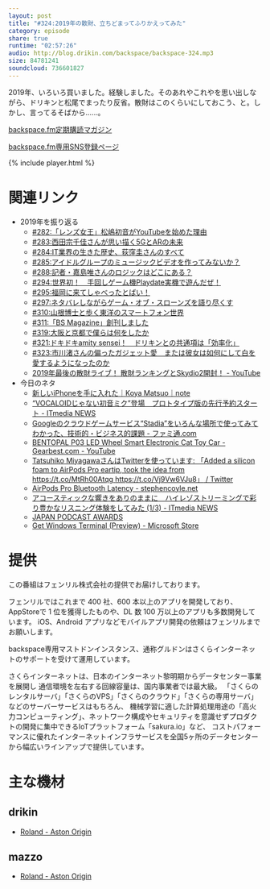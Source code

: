 ```yaml
---
layout: post
title: "#324:2019年の散財、立ちどまってふりかえってみた"
category: episode
share: true
runtime: "02:57:26"
audio: http://blog.drikin.com/backspace/backspace-324.mp3
size: 84781241
soundcloud: 736601827
---
```


2019年、いろいろ買いました。経験しました。そのあれやこれやを思い出しながら、ドリキンと松尾でまったり反省。散財はこのくらいにしておこう、と。しかし、言ってるそばから……。

[backspace.fm定期購読マガジン](https://note.mu/drikin/m/m55ec296b7655)

[backspace.fm専用SNS登録ページ](https://mstdn.guru/invite/3WVHpSMr)

{% include player.html %}

# 関連リンク
* 2019年を振り返る
  * [#282:「レンズ女王」松嶋初音がYouTubeを始めた理由](http://backspace.fm/episode/282/)
  * [#283:西田宗千佳さんが思い描く5GとARの未来](http://backspace.fm/episode/283/)
  * [#284:IT業界の生きた歴史、荻窪圭さんのすべて](http://backspace.fm/episode/284/)
  * [#285:アイドルグループのミュージックビデオを作ってみないか？](http://backspace.fm/episode/285/)
  * [#288:記者・嘉島唯さんのロジックはどこにある？](http://backspace.fm/episode/288/)
  * [#294:世界初！　手回しゲーム機Playdate実機で遊んだぜ！](http://backspace.fm/episode/294/)
  * [#295:福岡に来てしゃべったとばい！](http://backspace.fm/episode/295/)
  * [#297:ネタバレしながらゲーム・オブ・スローンズを語り尽くす](http://backspace.fm/episode/297/)
  * [#310:山根博士と歩く東洋のスマートフォン世界](http://backspace.fm/episode/310/)
  * [#311:「BS Magazine」創刊しました](http://backspace.fm/episode/311/)
  * [#319:大阪と京都で僕らは何をしたか](http://backspace.fm/episode/319/)
  * [#321:ドキドキamity sensei！　ドリキンとの共通項は「効率化」](http://backspace.fm/episode/321/)
  * [#323:市川渚さんの偏ったガジェット愛　または彼女は如何にして白を愛するようになったのか](http://backspace.fm/episode/323/)
  * [2019年最後の散財ライブ！ 散財ランキングとSkydio2開封！ - YouTube](https://www.youtube.com/watch?v=4IBuOL_b9Gg)
* 今日のネタ
  * [新しいiPhoneを手に入れた｜Koya Matsuo｜note](https://note.com/mazzo/n/nbda8dbb2fd47?magazine_key=m55ec296b7655)
  * [“VOCALOIDじゃない初音ミク”登場　プロトタイプ版の先行予約スタート - ITmedia NEWS](https://www.itmedia.co.jp/news/articles/1912/25/news098.html)
  * [Googleのクラウドゲームサービス“Stadia”をいろんな場所で使ってみてわかった、技術的・ビジネス的課題 - ファミ通.com](https://www.famitsu.com/news/201912/23189414.html)
  * [BENTOPAL P03 LED Wheel Smart Electronic Cat Toy Car - Gearbest.com - YouTube](https://www.youtube.com/watch?v=nV5z2LhzRwA&feature=youtu.be)
  * [Tatsuhiko MiyagawaさんはTwitterを使っています: 「Added a silicon foam to AirPods Pro eartip, took the idea from https://t.co/MtRh00Atqg https://t.co/Vj9Vw6VJu8」 / Twitter](https://twitter.com/miyagawa/status/1209647726532579328?s=20)
  * [AirPods Pro Bluetooth Latency - stephencoyle.net](https://stephencoyle.net/airpods-pro)
  * [アコースティックな響きをありのままに　ハイレゾストリーミングで彩り豊かなリスニング体験をしてみた (1/3) - ITmedia NEWS](https://www.itmedia.co.jp/news/articles/1912/26/news033.html)
  * [JAPAN PODCAST AWARDS](https://www.japanpodcastawards.com/)
  * [Get Windows Terminal (Preview) - Microsoft Store](https://www.microsoft.com/en-us/p/windows-terminal-preview/9n0dx20hk701?SilentAuth=1&wa=wsignin1.0&activetab=pivot:overviewtab)

# 提供

この番組はフェンリル株式会社の提供でお届けしております。

フェンリルではこれまで 400 社、600 本以上のアプリを開発しており、AppStoreで 1 位を獲得したものや、DL 数 100 万以上のアプリも多数開発しています。
iOS、Android アプリなどモバイルアプリ開発の依頼はフェンリルまでお願いします。

backspace専用マストドンインスタンス、通称グルドンはさくらインターネットのサポートを受けて運用しています。

さくらインターネットは、日本のインターネット黎明期からデータセンター事業を展開し
通信環境を左右する回線容量は、国内事業者では最大級。
「さくらのレンタルサーバ」「さくらのVPS」「さくらのクラウド」「さくらの専用サーバ」などのサーバーサービスはもちろん、
機械学習に適した計算処理用途の「高火力コンピューティング」、ネットワーク構成やセキュリティを意識せずプロダクトの開発に集中できるIoTプラットフォーム「sakura.io」など、
コストパフォーマンスに優れたインターネットインフラサービスを全国5ヶ所のデータセンターから幅広いラインアップで提供しています。

# 主な機材

## drikin
* [Roland - Aston Origin](http://amzn.asia/1OwAZ0w)

## mazzo
* [Roland - Aston Origin](http://amzn.asia/1OwAZ0w)
